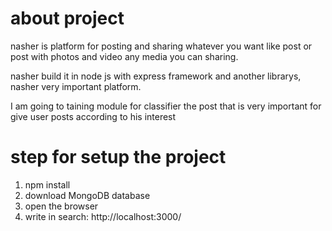 # about project
nasher is platform for posting and sharing whatever you want like post or post with photos and video any media you can sharing.

nasher build it in node js with express framework and another librarys, nasher very important platform.

I am going to taining module for classifier the post that is very important for give user posts according to his interest

# step for setup the project
1. npm install
2. download MongoDB database
3. open the browser
4. write in search: http://localhost:3000/
